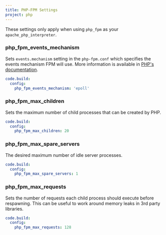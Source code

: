 ```yaml
---
title: PHP-FPM Settings
project: php
---
```


These settings only apply when using `php_fpm` as your `apache_php_interpreter`.

### php\_fpm\_events\_mechanism
Sets `events.mechanism` setting in the `php-fpm.conf` which specifies the events mechanism FPM will use. More information is available in [PHP's documentation](http://php.net/manual/en/install.fpm.configuration.php#events-mechanism).

```yaml
code.build:
  config:
    php_fpm_events_mechanism: 'epoll'
```

### php\_fpm\_max\_children
Sets the maximum number of child processes that can be created by PHP.

```yaml
code.build:
  config:
    php_fpm_max_children: 20
```

### php\_fpm\_max\_spare\_servers
The desired maximum number of idle server processes.

```yaml
code.build:
  config:
    php_fpm_max_spare_servers: 1
```

### php\_fpm\_max\_requests
Sets the number of requests each child process should execute before respawning. This can be useful to work around memory leaks in 3rd party libraries.

```yaml
code.build:
  config:
    php_fpm_max_requests: 128
```
